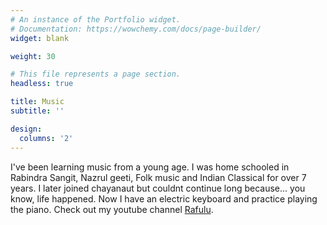 ```yaml
---
# An instance of the Portfolio widget.
# Documentation: https://wowchemy.com/docs/page-builder/
widget: blank

weight: 30

# This file represents a page section.
headless: true

title: Music
subtitle: ''

design:
  columns: '2'
---
```


I've been learning music from a young age. I was home schooled in Rabindra Sangit, Nazrul geeti, Folk music and Indian Classical for over 7 years. I later joined chayanaut but couldnt continue long because... you know, life happened. Now I have an electric keyboard and practice playing the piano. Check out my youtube channel [Rafulu](https://www.youtube.com/channel/UCm06Y0e-rYROhZ76-GLtYTQ).